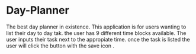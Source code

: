 # Day-Planner
The best day planner in existence. 
This application is for users wanting to list their day to day tak.
the user has 9 different time blocks available.
The user inputs their task next to the appropiate time.
once the task is listed the user will click the button with the save icon .
